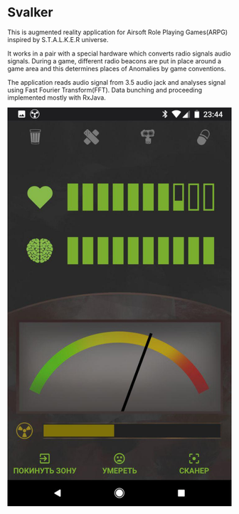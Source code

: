 # Svalker
This is augmented reality application for Airsoft Role Playing Games(ARPG) inspired by S.T.A.L.K.E.R universe.

It works in a pair with a special hardware which converts radio signals audio signals. During a game, different radio beacons are put in place around a game area and this determines places of Anomalies by game conventions.

The application reads audio signal from 3.5 audio jack and analyses signal using Fast Fourier Transform(FFT). Data bunching and proceeding implemented mostly with RxJava.

![](static/svalker.jpg)
